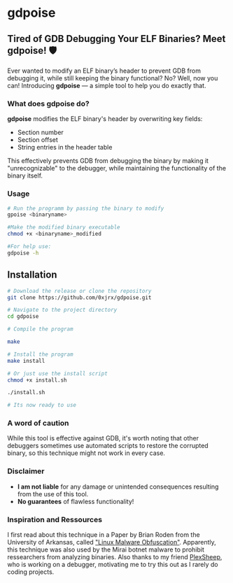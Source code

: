 # gdpoise

## Tired of GDB Debugging Your ELF Binaries? Meet **gdpoise**! 🛡️

Ever wanted to modify an ELF binary’s header to prevent GDB from debugging it, while still keeping the binary functional? No? Well, now you can! Introducing **gdpoise** — a simple tool to help you do exactly that.

### What does **gdpoise** do?

**gdpoise** modifies the ELF binary's header by overwriting key fields:  
- Section number  
- Section offset  
- String entries in the header table  

This effectively prevents GDB from debugging the binary by making it "unrecognizable" to the debugger, while maintaining the functionality of the binary itself. 


### Usage

```bash
# Run the programm by passing the binary to modify
gpoise <binaryname>

#Make the modified binary executable
chmod +x <binaryname>_modified

#For help use:
gdpoise -h
```


## Installation

```bash
# Download the release or clone the repository
git clone https://github.com/0xjrx/gdpoise.git

# Navigate to the project directory
cd gdpoise

# Compile the program

make

# Install the program
make install

# Or just use the install script
chmod +x install.sh

./install.sh

# Its now ready to use
```


### A word of caution

While this tool is effective against GDB, it's worth noting that other debuggers sometimes use automated scripts to restore the corrupted binary, so this technique might not work in every case.

### Disclaimer

- **I am not liable** for any damage or unintended consequences resulting from the use of this tool.
- **No guarantees** of flawless functionality!

### Inspiration and Ressources

I first read about this technique in a Paper by Brian Roden from the University of Arkansas, called ["Linux Malware Obfuscation"](https://scholarworks.uark.edu/csceuht/112/). Apparently,
this technique was also used by the Mirai botnet malware to prohibit ressearchers from analyzing binaries. Also thanks to my friend [PlexSheep](https://github.com/PlexSheep), who is working on a debugger, motivating me to try this out as I rarely do coding projects.
